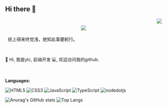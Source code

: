 ## Hi there 👋

<!-- profile view count -->
<img align="right" src="https://komarev.com/ghpvc/?username=ylcjwq">

<h1 align="center">
  <a href="https://git.io/typing-svg">
    <img src="https://readme-typing-svg.herokuapp.com/?lines=Hi+There!+👋;+Myself+ylcjwq!;&center=true&size=30">
  </a>
</h1>

<pre>
 纸上得来终觉浅，绝知此事要躬行。
</pre>

<br />


👋 Hi, 我是ylc, 前端开发 💻, 欢迎访问我的github.


<br />

**Languages:**

![HTML5](https://img.shields.io/badge/HTML5-E34F26?logo=HTML5&logoColor=fff)
![CSS3](https://img.shields.io/badge/CSS3-1572B6?logo=CSS3&logoColor=fff)
![JavaScript](https://img.shields.io/badge/JavaScript-F7DF1E?logo=JavaScript&logoColor=333)
![TypeScript](https://img.shields.io/badge/TypeScript-3178C6?logo=TypeScript&logoColor=fff)
![nodedotjs](https://img.shields.io/badge/nodedotjs?logo=nodedotjs&logoColor=fff)

![Anurag's GitHub stats](https://github-readme-stats.vercel.app/api?username=ylcjwq) ![Top Langs](https://github-readme-stats.vercel.app/api/top-langs/?username=anuraghazra)


